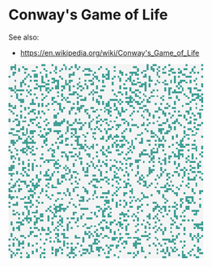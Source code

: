 # Conway's Game of Life

See also:
- https://en.wikipedia.org/wiki/Conway's_Game_of_Life

![Game of Life](game_of_life.gif "Game of Life animation")
